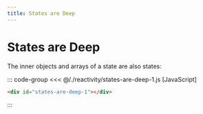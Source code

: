 ```yaml
---
title: States are Deep
---
```


<script setup>
  import { onMounted } from 'vue'
  
  onMounted(async () => {
    await import('./states-are-deep-1.js')
  })
</script>

# States are Deep

The inner objects and arrays of a state are also states:

::: code-group
<<< @/./reactivity/states-are-deep-1.js [JavaScript]
```html [HTML]
<div id="states-are-deep-1"></div>
```
:::

<Badge type="warning" text="example" />
<div class="example">
  <div id="states-are-deep-1"></div>
</div>
